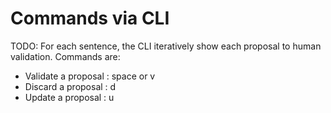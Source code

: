 # Commands via CLI

TODO: For each sentence, the CLI iteratively show each proposal to human validation. Commands are:

* Validate a proposal : space or v
* Discard a proposal : d 
* Update a proposal : u


